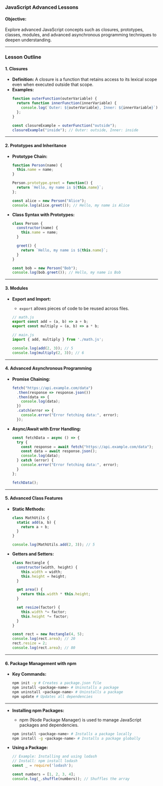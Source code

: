 ### **JavaScript Advanced Lessons**

#### **Objective:**
Explore advanced JavaScript concepts such as closures, prototypes, classes, modules, and advanced asynchronous programming techniques to deepen understanding.

---

### **Lesson Outline**

#### **1. Closures**
- **Definition:** A closure is a function that retains access to its lexical scope even when executed outside that scope.
- **Examples:**
  ```javascript
  function outerFunction(outerVariable) {
    return function innerFunction(innerVariable) {
      console.log(`Outer: ${outerVariable}, Inner: ${innerVariable}`);
    };
  }

  const closureExample = outerFunction("outside");
  closureExample("inside"); // Outer: outside, Inner: inside
  ```

---

#### **2. Prototypes and Inheritance**
- **Prototype Chain:**
  ```javascript
  function Person(name) {
    this.name = name;
  }

  Person.prototype.greet = function() {
    return `Hello, my name is ${this.name}`;
  };

  const alice = new Person("Alice");
  console.log(alice.greet()); // Hello, my name is Alice
  ```

- **Class Syntax with Prototypes:**
  ```javascript
  class Person {
    constructor(name) {
      this.name = name;
    }

    greet() {
      return `Hello, my name is ${this.name}`;
    }
  }

  const bob = new Person("Bob");
  console.log(bob.greet()); // Hello, my name is Bob
  ```

---

#### **3. Modules**
- **Export and Import:**
  - `export` allows pieces of code to be reused across files.
  ```javascript
  // math.js
  export const add = (a, b) => a + b;
  export const multiply = (a, b) => a * b;
  ```

  ```javascript
  // main.js
  import { add, multiply } from './math.js';

  console.log(add(2, 3)); // 5
  console.log(multiply(2, 3)); // 6
  ```

---

#### **4. Advanced Asynchronous Programming**
- **Promise Chaining:**
  ```javascript
  fetch("https://api.example.com/data")
    .then(response => response.json())
    .then(data => {
      console.log(data);
    })
    .catch(error => {
      console.error("Error fetching data:", error);
    });
  ```

- **Async/Await with Error Handling:**
  ```javascript
  const fetchData = async () => {
    try {
      const response = await fetch("https://api.example.com/data");
      const data = await response.json();
      console.log(data);
    } catch (error) {
      console.error("Error fetching data:", error);
    }
  };

  fetchData();
  ```

---

#### **5. Advanced Class Features**
- **Static Methods:**
  ```javascript
  class MathUtils {
    static add(a, b) {
      return a + b;
    }
  }

  console.log(MathUtils.add(2, 3)); // 5
  ```

- **Getters and Setters:**
  ```javascript
  class Rectangle {
    constructor(width, height) {
      this.width = width;
      this.height = height;
    }

    get area() {
      return this.width * this.height;
    }

    set resize(factor) {
      this.width *= factor;
      this.height *= factor;
    }
  }

  const rect = new Rectangle(4, 5);
  console.log(rect.area); // 20
  rect.resize = 2;
  console.log(rect.area); // 80
  ```

---

#### **6. Package Management with npm**
- **Key Commands:**
  ```bash
  npm init -y # Creates a package.json file
  npm install <package-name> # Uninstalls a package
  npm uninstall <package-name> # Uninstalls a package
  npm update # Updates all dependencies
  ```

---
- **Installing npm Packages:**
  - npm (Node Package Manager) is used to manage JavaScript packages and dependencies.
  ```bash
  npm install <package-name> # Installs a package locally
  npm install -g <package-name> # Installs a package globally
  ```

- **Using a Package:**
  ```javascript
  // Example: Installing and using lodash
  // Install: npm install lodash
  const _ = require('lodash');

  const numbers = [1, 2, 3, 4];
  console.log(_.shuffle(numbers)); // Shuffles the array
  ```



 